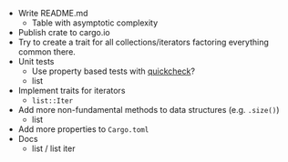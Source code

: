 * Write README.md
  * Table with asymptotic complexity
* Publish crate to cargo.io
* Try to create a trait for all collections/iterators factoring everything common there.
* Unit tests
  * Use property based tests with [quickcheck](https://github.com/BurntSushi/quickcheck)?
  * list
* Implement traits for iterators
  * `list::Iter`
* Add more non-fundamental methods to data structures (e.g. `.size()`)
  * list
* Add more properties to `Cargo.toml`
* Docs
  * list / list iter
